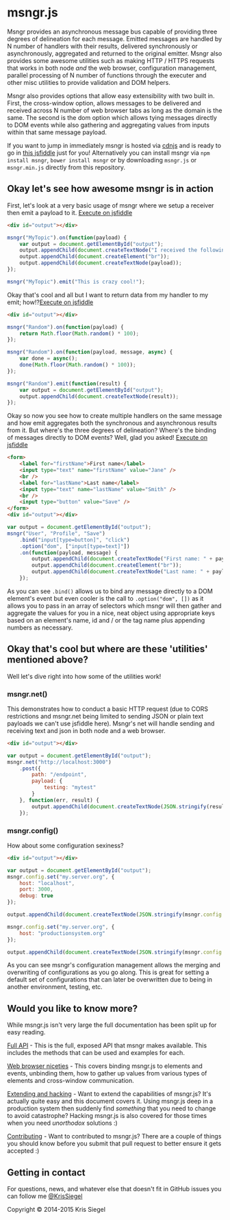 # msngr.js
Msngr provides an asynchronous message bus capable of providing three degrees of delineation for each message. Emitted messages are handled by N number of handlers with their results, delivered synchronously or asynchronously, aggregated and returned to the original emitter. Msngr also provides some awesome utilities such as making HTTP / HTTPS requests that works in both node *and* the web browser, configuration management, parallel processing of N number of functions through the executer and other misc utilities to provide validation and DOM helpers.

Msngr also provides options that allow easy extensibility with two built in. First, the cross-window option, allows messages to be delivered and received across N number of web browser tabs as long as the domain is the same. The second is the dom option which allows tying messages directly to DOM events while also gathering and aggregating values from inputs within that same message payload.

If you want to jump in immediately msngr is hosted via [cdnjs](https://cdnjs.com/) and is ready to go in [this jsfiddle](http://jsfiddle.net/w2t0g1vc/) just for you! Alternatively you can install msngr via ```npm install msngr```, ```bower install msngr``` or by downloading ```msngr.js``` or ```msngr.min.js``` directly from this repository.

## Okay let's see how awesome msngr is in action
First, let's look at a very basic usage of msngr where we setup a receiver then emit a payload to it. [Execute on jsfiddle](http://jsfiddle.net/w2t0g1vc/2/)
```html
<div id="output"></div>
```
```javascript
msngr("MyTopic").on(function(payload) {
    var output = document.getElementById("output");
    output.appendChild(document.createTextNode("I received the following payload:"));
    output.appendChild(document.createElement("br"));
    output.appendChild(document.createTextNode(payload));
});

msngr("MyTopic").emit("This is crazy cool!");
```

Okay that's cool and all but I want to return data from my handler to my emit; how!?[Execute on jsfiddle](http://jsfiddle.net/w2t0g1vc/4/)
```html
<div id="output"></div>
```
```javascript
msngr("Random").on(function(payload) {
    return Math.floor(Math.random() * 100);
});

msngr("Random").on(function(payload, message, async) {
    var done = async();
    done(Math.floor(Math.random() * 100));
});

msngr("Random").emit(function(result) {
    var output = document.getElementById("output");
    output.appendChild(document.createTextNode(result));
});
```

Okay so now you see how to create multiple handlers on the same message and how emit aggregates both the synchronous and asynchronous results from it. But where's the three degrees of delineation? Where's the binding of messages directly to DOM events? Well, glad you asked! [Execute on jsfiddle](http://jsfiddle.net/w2t0g1vc/5/)
```html
<form>
    <label for="firstName">First name</label>
    <input type="text" name="firstName" value="Jane" />
    <br />
    <label for="lastName">Last name</label>
    <input type="text" name="lastName" value="Smith" />
    <br />
    <input type="button" value="Save" />
</form>
<div id="output"></div>
```
```javascript
var output = document.getElementById("output");
msngr("User", "Profile", "Save")
	.bind("input[type=button]", "click")
    .option("dom", ["input[type=text]"])
	.on(function(payload, message) {
    	output.appendChild(document.createTextNode("First name: " + payload.firstName));
    	output.appendChild(document.createElement("br"));
        output.appendChild(document.createTextNode("Last name: " + payload.lastName));
	});
```
As you can see ```.bind()``` allows us to bind any message directly to a DOM element's event but even cooler is the call to ```.option("dom", [])``` as it allows you to pass in an array of selectors which msngr will then gather and aggregate the values for you in a nice, neat object using appropriate keys based on an element's name, id and / or the tag name plus appending numbers as necessary.

## Okay that's cool but where are these 'utilities' mentioned above?
Well let's dive right into how some of the utilities work!

### msngr.net()
This demonstrates how to conduct a basic HTTP request (due to CORS restrictions and msngr.net being limited to sending JSON or plain text payloads we can't use jsfiddle here). Msngr's net will handle sending and receiving text and json in both node and a web browser.

```html
<div id="output"></div>
```
```javascript
var output = document.getElementById("output");
msngr.net("http://localhost:3000")
	.post({
    	path: "/endpoint",
    	payload: {
            testing: "mytest"
        }
	}, function(err, result) {
    	output.appendChild(document.createTextNode(JSON.stringify(result)));
	});
```

### msngr.config()
How about some configuration sexiness?

```html
<div id="output"></div>
```
```javascript
var output = document.getElementById("output");
msngr.config.set("my.server.org", {
    host: "localhost",
    port: 3000,
    debug: true
});

output.appendChild(document.createTextNode(JSON.stringify(msngr.config.get("my.server.org"))));

msngr.config.set("my.server.org", {
    host: "productionsystem.org"
});

output.appendChild(document.createTextNode(JSON.stringify(msngr.config.get("my.server.org"))));
```

As you can see msngr's configuration management allows the merging and overwriting of configurations as you go along. This is great for setting a default set of configurations that can later be overwritten due to being in another environment, testing, etc.

## Would you like to know more?
While msngr.js isn't very large the full documentation has been split up for easy reading.

[Full API](https://github.com/KrisSiegel/msngr.js/blob/master/docs/api.md) - This is the full, exposed API that msngr makes available. This includes the methods that can be used and examples for each.

[Web browser niceties](https://github.com/KrisSiegel/msngr.js/blob/master/docs/web%20browser%20niceties.md) - This covers binding msngr.js to elements and events, unbinding them, how to gather up values from various types of elements and cross-window communication.

[Extending and hacking](https://github.com/KrisSiegel/msngr.js/blob/master/docs/extending%20and%20hacking.md) - Want to extend the capabilities of msngr.js? It's actually quite easy and this document covers it. Using msngr.js deep in a production system then suddenly find *something* that you need to change to avoid catastrophe? Hacking msngr.js is also covered for those times when you need *unorthodox* solutions :)

[Contributing](https://github.com/KrisSiegel/msngr.js/blob/master/docs/contributing.md) - Want to contributed to msngr.js? There are a couple of things you should know before you submit that pull request to better ensure it gets accepted :)

## Getting in contact
For questions, news, and whatever else that doesn't fit in GitHub issues you can follow me [@KrisSiegel](https://twitter.com/KrisSiegel)

Copyright © 2014-2015 Kris Siegel

